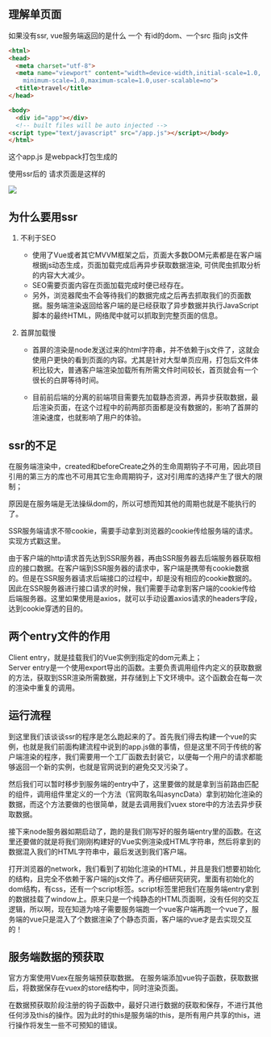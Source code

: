 ## 理解单页面

如果没有ssr, vue服务端返回的是什么
一个 有id的dom、一个src 指向 js文件

```html
<html>
<head>
  <meta charset="utf-8">
  <meta name="viewport" content="width=device-width,initial-scale=1.0,
    minimum-scale=1.0,maximum-scale=1.0,user-scalable=no">
  <title>travel</title>
</head>

<body>
  <div id="app"></div>
  <!-- built files will be auto injected -->
<script type="text/javascript" src="/app.js"></script></body>
</html>
```

这个app.js 是webpack打包生成的  

使用ssr后的 请求页面是这样的

![](https://pic1.zhimg.com/v2-8354c78be3249def1cfc6b40d795c3a4_r.jpg)



## 为什么要用ssr
1. 不利于SEO
	+ 使用了Vue或者其它MVVM框架之后，页面大多数DOM元素都是在客户端根据js动态生成，页面加载完成后再异步获取数据渲染, 可供爬虫抓取分析的内容大大减少。  
	+ SEO需要页面内容在页面加载完成时便已经存在。  
	+ 另外，浏览器爬虫不会等待我们的数据完成之后再去抓取我们的页面数据。服务端渲染返回给客户端的是已经获取了异步数据并执行JavaScript脚本的最终HTML，网络爬中就可以抓取到完整页面的信息。

	

2. 首屏加载慢
	+ 首屏的渲染是node发送过来的html字符串，并不依赖于js文件了，这就会使用户更快的看到页面的内容。尤其是针对大型单页应用，打包后文件体积比较大，普通客户端渲染加载所有所需文件时间较长，首页就会有一个很长的白屏等待时间。
	
	+ 目前前后端的分离的前端项目需要先加载静态资源，再异步获取数据，最后渲染页面，在这个过程中的前两部页面都是没有数据的，影响了首屏的渲染速度，也就影响了用户的体验。

## ssr的不足
在服务端渲染中，created和beforeCreate之外的生命周期钩子不可用，因此项目引用的第三方的库也不可用其它生命周期钩子，这对引用库的选择产生了很大的限制；

原因是在服务端是无法操纵dom的，所以可想而知其他的周期也就是不能执行的了。

SSR服务端请求不带cookie，需要手动拿到浏览器的cookie传给服务端的请求。实现方式戳这里。



由于客户端的http请求首先达到SSR服务器，再由SSR服务器去后端服务器获取相应的接口数据。在客户端到SSR服务器的请求中，客户端是携带有cookie数据的。但是在SSR服务器请求后端接口的过程中，却是没有相应的cookie数据的。因此在SSR服务器进行接口请求的时候，我们需要手动拿到客户端的cookie传给后端服务器。这里如果使用是axios，就可以手动设置axios请求的headers字段，达到cookie穿透的目的。


## 两个entry文件的作用
Client entry，就是挂载我们的Vue实例到指定的dom元素上；  
Server entry是一个使用export导出的函数。主要负责调用组件内定义的获取数据的方法，获取到SSR渲染所需数据，并存储到上下文环境中。这个函数会在每一次的渲染中重复的调用。



## 运行流程
到这里我们该谈谈ssr的程序是怎么跑起来的了。首先我们得去构建一个vue的实例，也就是我们前面构建流程中说到的app.js做的事情，但是这里不同于传统的客户端渲染的程序，我们需要用一个工厂函数去封装它，以便每一个用户的请求都能够返回一个新的实例，也就是官网说到的避免交叉污染了。

然后我们可以暂时移步到服务端的entry中了，这里要做的就是拿到当前路由匹配的组件，调用组件里定义的一个方法（官网取名叫asyncData）拿到初始化渲染的数据，而这个方法要做的也很简单，就是去调用我们vuex store中的方法去异步获取数据。

接下来node服务器如期启动了，跑的是我们刚写好的服务端entry里的函数。在这里还要做的就是将我们刚刚构建好的Vue实例渲染成HTML字符串，然后将拿到的数据混入我们的HTML字符串中，最后发送到我们客户端。

打开浏览器的network，我们看到了初始化渲染的HTML，并且是我们想要初始化的结构，且完全不依赖于客户端的js文件了。再仔细研究研究，里面有初始化的dom结构，有css，还有一个script标签。script标签里把我们在服务端entry拿到的数据挂载了window上。原来只是一个纯静态的HTML页面啊，没有任何的交互逻辑，所以啊，现在知道为啥子需要服务端跑一个vue客户端再跑一个vue了，服务端的vue只是混入了个数据渲染了个静态页面，客户端的vue才是去实现交互的！








## 服务端数据的预获取
官方方案使用Vuex在服务端预获取数据。 在服务端添加vue钩子函数，获取数据后，将数据保存在vuex的store结构中，同时渲染页面。

在数据预获取阶段注册的钩子函数中，最好只进行数据的获取和保存，不进行其他任何涉及this的操作。因为此时的this是服务端的this，是所有用户共享的this，进行操作将发生一些不可预知的错误。














